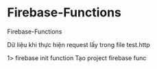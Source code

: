 # Firebase-Functions
Firebase-Functions

Dữ liệu khi thực hiện request lấy trong file test.http

1> firebase init function
Tạo project firebase func
